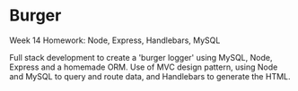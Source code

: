 # Burger

Week 14 Homework: Node, Express, Handlebars, MySQL

Full stack development to create a 'burger logger' using MySQL, Node, Express
and a homemade ORM. Use of MVC design pattern, using Node and MySQL to query
and route data, and Handlebars to generate the HTML.